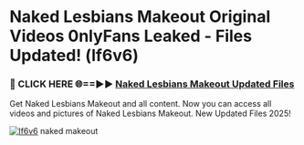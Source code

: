 # Naked Lesbians Makeout Original Videos 0nlyFans Leaked - Files Updated! (lf6v6)

<h3>🔴 CLICK HERE 🌐==►► <a href="https://tinyurl.com/yckcrads" rel="nofollow">Naked Lesbians Makeout Updated Files</a></h3>

Get Naked Lesbians Makeout and all content. Now you can access all videos and pictures of Naked Lesbians Makeout. New Updated Files 2025!

[![lf6v6](https://i.imgur.com/hpKpOFt.gif)](https://tinyurl.com/yckcrads)
naked makeout